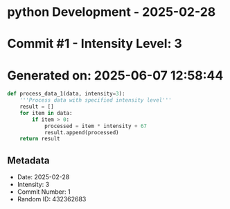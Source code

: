 ﻿# python Development - 2025-02-28
# Commit #1 - Intensity Level: 3
# Generated on: 2025-06-07 12:58:44
```python
def process_data_1(data, intensity=3):
    '''Process data with specified intensity level'''
    result = []
    for item in data:
        if item > 0:
            processed = item * intensity + 67
            result.append(processed)
    return result
```
## Metadata
- Date: 2025-02-28
- Intensity: 3
- Commit Number: 1
- Random ID: 432362683
